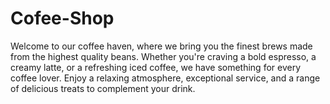 # Cofee-Shop
Welcome to our coffee haven, where we bring you the finest brews made from the highest quality beans. Whether you're craving a bold espresso, a creamy latte, or a refreshing iced coffee, we have something for every coffee lover. Enjoy a relaxing atmosphere, exceptional service, and a range of delicious treats to complement your drink.
